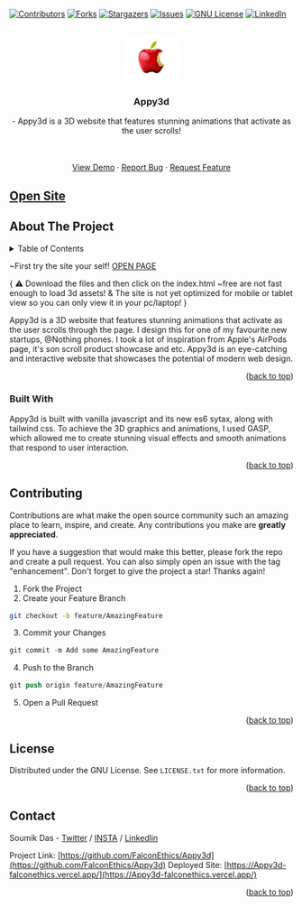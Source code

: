 <a name="readme-top"></a>
[![Contributors][contributors-shield]][contributors-url]
[![Forks][forks-shield]][forks-url]
[![Stargazers][stars-shield]][stars-url]
[![Issues][issues-shield]][issues-url]
[![GNU License][license-shield]][license-url]
[![LinkedIn][linkedin-shield]][linkedin-url]


<!-- PROJECT LOGO -->
<br />
<div align="center">
  <a href="https://github.com/FalconEthics/Appy3d">
    <img src="./logo.png" alt="Logo" width="100" height="80">
  </a>

  <h3 align="center">Appy3d</h3>

  <p align="center">
    - Appy3d is a 3D website that features stunning animations that activate as the user scrolls!
  <p align="center">
    <br />
    <br />
    <a href="https://Appy3d-falconethics.vercel.app/">View Demo</a>
    ·
    <a href="https://github.com/FalconEthics/Appy3d/issues">Report Bug</a>
    ·
    <a href="https://github.com/FalconEthics/Appy3d/issues">Request Feature</a>
  </p>
</div>

## <a href="https://Appy3d-falconethics.vercel.app/">Open Site</a>



<!-- ABOUT THE PROJECT -->
## About The Project
<details>
  <summary>Table of Contents</summary>
  <ol>
    <li>
      <a href="#about-the-project">About The Project</a>
      <ul>
        <li><a href="#built-with">Built With</a></li>
      </ul>
    </li>
    <li><a href="#contributing">Contributing</a></li>
    <li><a href="#license">License</a></li>
    <li><a href="#contact">Contact</a></li>
    <li><a href="#acknowledgments">Acknowledgments</a></li>
  </ol>
</details>

~First try the site your self! <a href="https://Appy3d-falconethics.vercel.app/">OPEN PAGE</a>
    <p>   { ⚠️ Download the files and then click on the index.html ~free are not fast enough to load 3d assets! & The site is not yet optimized for mobile or tablet view so you can only view it in your pc/laptop! }

Appy3d is a 3D website that features stunning animations that activate as the user scrolls through the page. I design this for one of my favourite new startups, @Nothing phones. I took a lot of inspiration from Apple's AirPods page, it's son scroll product showcase and etc. Appy3d is an eye-catching and interactive website that showcases the potential of modern web design.

<p align="right">(<a href="#readme-top">back to top</a>)</p>



### Built With

Appy3d is built with vanilla javascript and its new es6 sytax, along with tailwind css. To achieve the 3D graphics and animations, I used GASP, which allowed me to create stunning visual effects and smooth animations that respond to user interaction.
<p align="right">(<a href="#readme-top">back to top</a>)</p>


<!-- CONTRIBUTING -->
## Contributing

Contributions are what make the open source community such an amazing place to learn, inspire, and create. Any contributions you make are **greatly appreciated**.

If you have a suggestion that would make this better, please fork the repo and create a pull request. You can also simply open an issue with the tag "enhancement".
Don't forget to give the project a star! Thanks again!

1. Fork the Project
2. Create your Feature Branch 
 ```sh
git checkout -b feature/AmazingFeature
```
3. Commit your Changes 
```s
git commit -m Add some AmazingFeature
```
4. Push to the Branch 
```s
git push origin feature/AmazingFeature
```
5. Open a Pull Request

<p align="right">(<a href="#readme-top">back to top</a>)</p>



<!-- LICENSE -->
## License

Distributed under the GNU License. See `LICENSE.txt` for more information.

<p align="right">(<a href="#readme-top">back to top</a>)</p>



<!-- CONTACT -->
## Contact

Soumik Das - [Twitter](https://twitter.com/Mr_Soumik_Das) / [INSTA](https://www.instagram.com/itz.raaj.das/) / [Linkedlin](https://www.linkedin.com/in/soumik-das-profile/)

Project Link: [https://github.com/FalconEthics/Appy3d](https://github.com/FalconEthics/Appy3d)
Deployed Site: [https://Appy3d-falconethics.vercel.app/](https://Appy3d-falconethics.vercel.app/)

<p align="right">(<a href="#readme-top">back to top</a>)</p>





<!-- MARKDOWN LINKS & IMAGES -->
<!-- https://www.markdownguide.org/basic-syntax/#reference-style-links -->
[contributors-shield]: https://img.shields.io/github/contributors/FalconEthics/Appy3d.svg?style=for-the-badge
[contributors-url]: https://github.com/FalconEthics/Appy3d/graphs/contributors
[forks-shield]: https://img.shields.io/github/forks/FalconEthics/Appy3d.svg?style=for-the-badge
[forks-url]: https://github.com/FalconEthics/Appy3d/network/members
[stars-shield]: https://img.shields.io/github/stars/FalconEthics/Appy3d.svg?style=for-the-badge
[stars-url]: https://github.com/FalconEthics/Appy3d/stargazers
[issues-shield]: https://img.shields.io/github/issues/FalconEthics/Appy3d.svg?style=for-the-badge

[issues-url]: https://github.com/FalconEthics/Appy3d/issues
[license-shield]: https://img.shields.io/github/license/FalconEthics/Appy3d.svg?style=for-the-badge

[license-url]: https://github.com/FalconEthics/Appy3d/blob/main/LICENSE
[linkedin-shield]: https://img.shields.io/badge/-LinkedIn-black.svg?style=for-the-badge&logo=linkedin&colorB=555

[linkedin-url]: https://www.linkedin.com/in/soumik-das-profile/

[product-screenshot]: ./screenshot.png

[Bootstrap.com]: https://img.shields.io/badge/tailwind-563D7C?style=for-the-badge&logo=tailwindcss&logoColor=white
[Bootstrap-url]: https://tailwindcss.com/
[Es6.com]: https://img.shields.io/badge/react-7BDCB5?style=for-the-badge&logo=react&logoColor=white
[Es6-url]: https://reactjs.org/
[Git.com]: https://img.shields.io/badge/vercel-FF6900?style=for-the-badge&logo=vercel&logoColor=white
[Git-url]: https://vercel.com/
